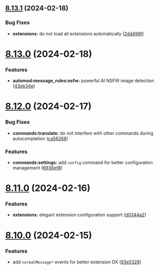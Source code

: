 ## [8.13.1](https://github.com/onesoft-sudo/sudobot/compare/v8.13.0...v8.13.1) (2024-02-18)


### Bug Fixes

* **extensions:** do not load all extensions automatically ([2dd498f](https://github.com/onesoft-sudo/sudobot/commit/2dd498f6974ada593d8948f892e2f56c07e6cf80))



# [8.13.0](https://github.com/onesoft-sudo/sudobot/compare/v8.12.0...v8.13.0) (2024-02-18)


### Features

* **automod:message_rules:nsfw:** powerful AI NSFW image detection ([43eb34e](https://github.com/onesoft-sudo/sudobot/commit/43eb34e7d8a3b7d02b9341992e88678ee28b1141))



# [8.12.0](https://github.com/onesoft-sudo/sudobot/compare/v8.11.0...v8.12.0) (2024-02-17)


### Bug Fixes

* **commands:translate:** do not interfere with other commands during autocompletion ([ca56268](https://github.com/onesoft-sudo/sudobot/commit/ca56268508213ae05d76621106326009ba4dba2f))


### Features

* **commands:settings:** add `config` command for better configuration management ([6936ef8](https://github.com/onesoft-sudo/sudobot/commit/6936ef842eb324cd6ea3e265b67926897f7026cf))



# [8.11.0](https://github.com/onesoft-sudo/sudobot/compare/v8.10.0...v8.11.0) (2024-02-16)


### Features

* **extensions:** elegant extension configuration support ([d0344a2](https://github.com/onesoft-sudo/sudobot/commit/d0344a2565417853784edb5c03c675ff45e07e6d))



# [8.10.0](https://github.com/onesoft-sudo/sudobot/compare/v8.9.0...v8.10.0) (2024-02-15)


### Features

* add `normalMessage*` events for better extension DX ([93e5328](https://github.com/onesoft-sudo/sudobot/commit/93e532860bb9a3672773cb6d3fb82f28cef2ec2c))



